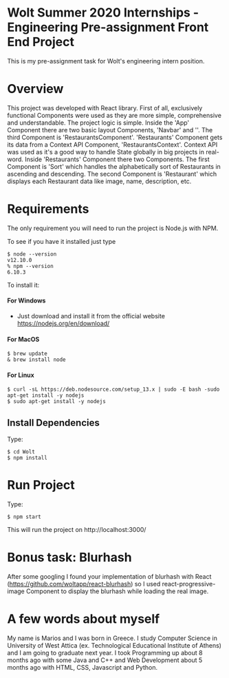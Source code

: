 # Wolt Summer 2020 Internships - Engineering Pre-assignment Front End Project
This is my pre-assignment task for Wolt's engineering intern position.

# Overview
This project was developed with React library. First of all, exclusively functional Components were used as they are more simple, comprehensive and understandable. The project logic is simple. Inside the 'App' Component there are two basic layout Components, 'Navbar' and ''. The third Component is 'RestaurantsComponent'. 'Restaurants' Component gets its data from a Context API Component, 'RestaurantsContext'. Context API was used as it's a good way to handle State globally in big projects in real-word. Inside 'Restaurants' Component there two Components. The first Component is 'Sort' which handles the alphabetically sort of Restaurants in ascending and descending. The second Component is 'Restaurant' which displays each Restaurant data like image, name, description, etc.

# Requirements
The only requirement you will need to run the project is Node.js with NPM. 

To see if you have it installed just type
  
    $ node --version
    v12.10.0
    % npm --version
    6.10.3
    
To install it:
#### For Windows
* Just download and install it from the official website https://nodejs.org/en/download/

#### For MacOS
    $ brew update
    & brew install node

#### For Linux 
    $ curl -sL https://deb.nodesource.com/setup_13.x | sudo -E bash -sudo apt-get install -y nodejs
    $ sudo apt-get install -y nodejs

## Install Dependencies
Type:

    $ cd Wolt
    $ npm install

# Run Project
Type:

    $ npm start
This will run the project on http://localhost:3000/

# Bonus task: Blurhash
After some googling I found your implementation of blurhash with React (https://github.com/woltapp/react-blurhash) so I used react-progressive-image Component to display the blurhash while loading the real image.

# A few words about myself
My name is Marios and I was born in Greece. I study Computer Science in University of West Attica (ex. Technological Educational Institute of Athens) and I am going to graduate next year. I took Programming up about 8 months ago with some Java and C++ and Web Development about 5 months ago with HTML, CSS, Javascript and Python.